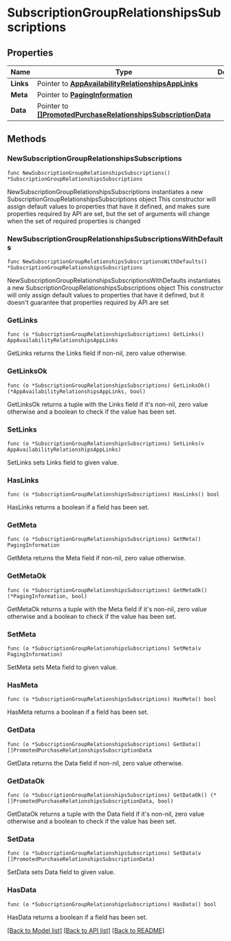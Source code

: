 # SubscriptionGroupRelationshipsSubscriptions

## Properties

Name | Type | Description | Notes
------------ | ------------- | ------------- | -------------
**Links** | Pointer to [**AppAvailabilityRelationshipsAppLinks**](AppAvailabilityRelationshipsAppLinks.md) |  | [optional] 
**Meta** | Pointer to [**PagingInformation**](PagingInformation.md) |  | [optional] 
**Data** | Pointer to [**[]PromotedPurchaseRelationshipsSubscriptionData**](PromotedPurchaseRelationshipsSubscriptionData.md) |  | [optional] 

## Methods

### NewSubscriptionGroupRelationshipsSubscriptions

`func NewSubscriptionGroupRelationshipsSubscriptions() *SubscriptionGroupRelationshipsSubscriptions`

NewSubscriptionGroupRelationshipsSubscriptions instantiates a new SubscriptionGroupRelationshipsSubscriptions object
This constructor will assign default values to properties that have it defined,
and makes sure properties required by API are set, but the set of arguments
will change when the set of required properties is changed

### NewSubscriptionGroupRelationshipsSubscriptionsWithDefaults

`func NewSubscriptionGroupRelationshipsSubscriptionsWithDefaults() *SubscriptionGroupRelationshipsSubscriptions`

NewSubscriptionGroupRelationshipsSubscriptionsWithDefaults instantiates a new SubscriptionGroupRelationshipsSubscriptions object
This constructor will only assign default values to properties that have it defined,
but it doesn't guarantee that properties required by API are set

### GetLinks

`func (o *SubscriptionGroupRelationshipsSubscriptions) GetLinks() AppAvailabilityRelationshipsAppLinks`

GetLinks returns the Links field if non-nil, zero value otherwise.

### GetLinksOk

`func (o *SubscriptionGroupRelationshipsSubscriptions) GetLinksOk() (*AppAvailabilityRelationshipsAppLinks, bool)`

GetLinksOk returns a tuple with the Links field if it's non-nil, zero value otherwise
and a boolean to check if the value has been set.

### SetLinks

`func (o *SubscriptionGroupRelationshipsSubscriptions) SetLinks(v AppAvailabilityRelationshipsAppLinks)`

SetLinks sets Links field to given value.

### HasLinks

`func (o *SubscriptionGroupRelationshipsSubscriptions) HasLinks() bool`

HasLinks returns a boolean if a field has been set.

### GetMeta

`func (o *SubscriptionGroupRelationshipsSubscriptions) GetMeta() PagingInformation`

GetMeta returns the Meta field if non-nil, zero value otherwise.

### GetMetaOk

`func (o *SubscriptionGroupRelationshipsSubscriptions) GetMetaOk() (*PagingInformation, bool)`

GetMetaOk returns a tuple with the Meta field if it's non-nil, zero value otherwise
and a boolean to check if the value has been set.

### SetMeta

`func (o *SubscriptionGroupRelationshipsSubscriptions) SetMeta(v PagingInformation)`

SetMeta sets Meta field to given value.

### HasMeta

`func (o *SubscriptionGroupRelationshipsSubscriptions) HasMeta() bool`

HasMeta returns a boolean if a field has been set.

### GetData

`func (o *SubscriptionGroupRelationshipsSubscriptions) GetData() []PromotedPurchaseRelationshipsSubscriptionData`

GetData returns the Data field if non-nil, zero value otherwise.

### GetDataOk

`func (o *SubscriptionGroupRelationshipsSubscriptions) GetDataOk() (*[]PromotedPurchaseRelationshipsSubscriptionData, bool)`

GetDataOk returns a tuple with the Data field if it's non-nil, zero value otherwise
and a boolean to check if the value has been set.

### SetData

`func (o *SubscriptionGroupRelationshipsSubscriptions) SetData(v []PromotedPurchaseRelationshipsSubscriptionData)`

SetData sets Data field to given value.

### HasData

`func (o *SubscriptionGroupRelationshipsSubscriptions) HasData() bool`

HasData returns a boolean if a field has been set.


[[Back to Model list]](../README.md#documentation-for-models) [[Back to API list]](../README.md#documentation-for-api-endpoints) [[Back to README]](../README.md)


